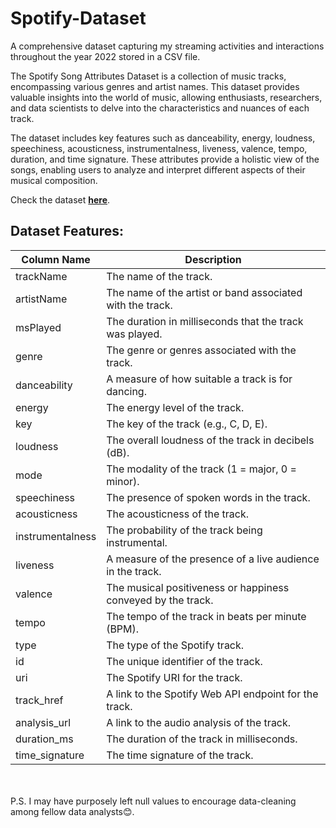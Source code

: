 # Spotify-Dataset
A comprehensive dataset capturing my streaming activities and interactions throughout the year 2022 stored in a CSV file.

The Spotify Song Attributes Dataset is a collection of music tracks, encompassing various genres and artist names. This dataset provides valuable insights into the world of music, allowing enthusiasts, researchers, and data scientists to delve into the characteristics and nuances of each track.

The dataset includes key features such as danceability, energy, loudness, speechiness, acousticness, instrumentalness, liveness, valence, tempo, duration, and time signature. These attributes provide a holistic view of the songs, enabling users to analyze and interpret different aspects of their musical composition.

Check the dataset [**here**](https://www.kaggle.com/datasets/byomokeshsenapati/spotify-song-attributes).

## Dataset Features:
| Column Name       | Description                                                   |
|-------------------|-------------------------------------------------------------- |
| trackName         | The name of the track.                                        |
| artistName        | The name of the artist or band associated with the track.     |
| msPlayed          | The duration in milliseconds that the track was played.       |
| genre             | The genre or genres associated with the track.                |
| danceability      | A measure of how suitable a track is for dancing.             |
| energy            | The energy level of the track.                                |
| key               | The key of the track (e.g., C, D, E).                         |
| loudness          | The overall loudness of the track in decibels (dB).           |
| mode              | The modality of the track (1 = major, 0 = minor).             |
| speechiness       | The presence of spoken words in the track.                    |
| acousticness      | The acousticness of the track.                                |
| instrumentalness  | The probability of the track being instrumental.              |
| liveness          | A measure of the presence of a live audience in the track.    |
| valence           | The musical positiveness or happiness conveyed by the track.  |
| tempo             | The tempo of the track in beats per minute (BPM).             |
| type              | The type of the Spotify track.                                |
| id                | The unique identifier of the track.                           |
| uri               | The Spotify URI for the track.                                |
| track_href        | A link to the Spotify Web API endpoint for the track.         |
| analysis_url      | A link to the audio analysis of the track.                    |
| duration_ms       | The duration of the track in milliseconds.                    |
| time_signature    | The time signature of the track.                              |


<br><br>
P.S. I may have purposely left null values to encourage data-cleaning among fellow data analysts😊.

